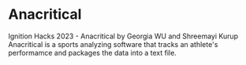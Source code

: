 # Anacritical
Ignition Hacks 2023 - Anacritical by Georgia WU and Shreemayi Kurup
Anacritical is a sports analyzing software that tracks an athlete's performamce and packages the data into a text file.
